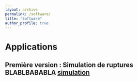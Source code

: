 ```yaml
---
layout: archive
permalink: /software/
title: "Software"
author_profile: true
---
```


# Applications

## Première version : Simulation de ruptures BLABLBABABLA [simulation](https://simulation-rupture-janvier2020.herokuapp.com/)

